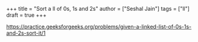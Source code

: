 +++
title = "Sort a ll of 0s, 1s and 2s"
author = ["Seshal Jain"]
tags = ["ll"]
draft = true
+++

<https://practice.geeksforgeeks.org/problems/given-a-linked-list-of-0s-1s-and-2s-sort-it/1>
